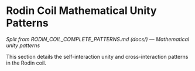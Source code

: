 # Rodin Coil Mathematical Unity Patterns

*Split from RODIN_COIL_COMPLETE_PATTERNS.md (docs/) — Mathematical unity patterns*

This section details the self-interaction unity and cross-interaction patterns in the Rodin coil.

<!-- (Insert mathematical unity patterns content here) --> 